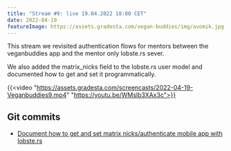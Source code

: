 ```yaml
---
title: "Stream #9: live 19.04.2022 18:00 CET"
date: 2022-04-19
featureImage: https://assets.gradesta.com/vegan-buddies/img/avomik.jpg
---
```


This stream we revisited authentication flows for mentors between the veganbuddies app and the mentor only lobste.rs sever.

We also added the matrix_nicks field to the lobste.rs user model and documented how to get and set it programmatically.

{{<video "https://assets.gradesta.com/screencasts/2022-04-19-Veganbuddies9.mp4" "https://youtu.be/WMslb3XAx3c">}}

Git commits
-------------

- [Document how to get and set matrix nicks/authenticate mobile app with lobste.rs](https://github.com/vegan-buddies/vegan-buddies/commit/d005ed3e012228fdde5a11630d2312b57458b0e5)
